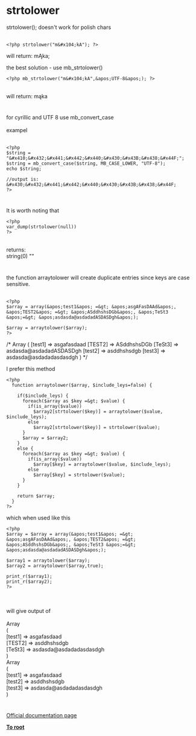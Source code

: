 # strtolower



strtolower(); doesn&apos;t work for polish chars<br><br>

```
<?php strtolower("m&#x104;kA"); ?>
```

will return: m&#x104;ka;

the best solution - use mb_strtolower()



```
<?php mb_strtolower("m&#x104;kA",&apos;UTF-8&apos;); ?>
```
<br>will return: m&#x105;ka  

#

for cyrillic and UTF 8 use  mb_convert_case<br><br>exampel<br><br>

```
<?php
$string = "&#x410;&#x432;&#x441;&#x442;&#x440;&#x430;&#x43B;&#x438;&#x44F;";
$string = mb_convert_case($string, MB_CASE_LOWER, "UTF-8");
echo $string;

//output is: &#x430;&#x432;&#x441;&#x442;&#x440;&#x430;&#x43B;&#x438;&#x44F;
?>
```
  

#

It is worth noting that <br>

```
<?php 
var_dump(strtolower(null))
?>
```
<br>returns: <br>string(0) ""  

#

the function  arraytolower will create duplicate entries since keys are case sensitive.  <br><br>

```
<?php
$array = array(&apos;test1&apos; =&gt; &apos;asgAFasDAAd&apos;, &apos;TEST2&apos; =&gt; &apos;ASddhshsDGb&apos;, &apos;TeSt3 &apos;=&gt; &apos;asdasda@asdadadASDASDgh&apos;);

$array = arraytolower($array);
?>
```

/*
Array
(
    [test1] =&gt; asgafasdaad
    [TEST2] =&gt; ASddhshsDGb
    [TeSt3] =&gt; asdasda@asdadadASDASDgh
    [test2] =&gt; asddhshsdgb
    [test3] =&gt; asdasda@asdadadasdasdgh
)
*/

I prefer this method



```
<?php
  function arraytolower($array, $include_leys=false) {
    
    if($include_leys) {
      foreach($array as $key =&gt; $value) {
        if(is_array($value))
          $array2[strtolower($key)] = arraytolower($value, $include_leys);
        else
          $array2[strtolower($key)] = strtolower($value);
      }
      $array = $array2;
    }
    else {
      foreach($array as $key =&gt; $value) {
        if(is_array($value))
          $array[$key] = arraytolower($value, $include_leys);
        else
          $array[$key] = strtolower($value);   
      }
    }
    
    return $array;
  } 
?>
```


which when used like this



```
<?php
$array = $array = array(&apos;test1&apos; =&gt; &apos;asgAFasDAAd&apos;, &apos;TEST2&apos; =&gt; &apos;ASddhshsDGb&apos;, &apos;TeSt3 &apos;=&gt; &apos;asdasda@asdadadASDASDgh&apos;);

$array1 = arraytolower($array);
$array2 = arraytolower($array,true);

print_r($array1);
print_r($array2);
?>
```
<br><br>will give output of <br><br>Array<br>(<br>    [test1] =&gt; asgafasdaad<br>    [TEST2] =&gt; asddhshsdgb<br>    [TeSt3] =&gt; asdasda@asdadadasdasdgh<br>)<br>Array<br>(<br>    [test1] =&gt; asgafasdaad<br>    [test2] =&gt; asddhshsdgb<br>    [test3] =&gt; asdasda@asdadadasdasdgh<br>)  

#

[Official documentation page](https://www.php.net/manual/en/function.strtolower.php)

**[To root](/README.md)**